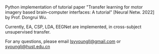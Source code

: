 Python implementation of tutorial paper "Transfer learning for motor imagery based brain–computer interfaces: A tutorial" [Neural Netw. 2022] by Prof. Dongrui Wu.

Currently, EA, CSP, LDA, EEGNet are implemented, in cross-subject unsupervised transfer.

For any questions, please email lsyyoungll@gmail.com or syoungli@hust.edu.cn
